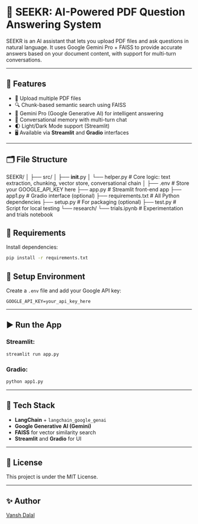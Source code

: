 
# 📄 SEEKR: AI-Powered PDF Question Answering System

SEEKR is an AI assistant that lets you upload PDF files and ask questions in natural language. It uses Google Gemini Pro + FAISS to provide accurate answers based on your document content, with support for multi-turn conversations.

---

## 🚀 Features

- 📁 Upload multiple PDF files
- 🔍 Chunk-based semantic search using FAISS
- 🤖 Gemini Pro (Google Generative AI) for intelligent answering
- 💬 Conversational memory with multi-turn chat
- 🌓 Light/Dark Mode support (Streamlit)
- 🖥️ Available via **Streamlit** and **Gradio** interfaces

---

## 🗂️ File Structure



SEEKR/
│
├── src/
│   ├── **init**.py
│   └── helper.py          # Core logic: text extraction, chunking, vector store, conversational chain
│
├── .env                   # Store your GOOGLE\_API\_KEY here
├── app.py                 # Streamlit front-end app
├── app1.py                # Gradio interface (optional)
├── requirements.txt       # All Python dependencies
├── setup.py               # For packaging (optional)
├── test.py                # Script for local testing
└── research/
└── trials.ipynb       # Experimentation and trials notebook


## 🧪 Requirements

Install dependencies:

```bash
pip install -r requirements.txt
````


## 🔑 Setup Environment

Create a `.env` file and add your Google API key:

```env
GOOGLE_API_KEY=your_api_key_here
```

---

## ▶️ Run the App

### Streamlit:

```bash
streamlit run app.py
```

### Gradio:

```bash
python app1.py
```

---

## 🧠 Tech Stack

* **LangChain** + `langchain_google_genai`
* **Google Generative AI (Gemini)**
* **FAISS** for vector similarity search
* **Streamlit** and **Gradio** for UI

---

## 📌 License

This project is under the MIT License.

---

## ✨ Author

[Vansh Dalal](https://github.com/Vanshdalal314)

```
```
